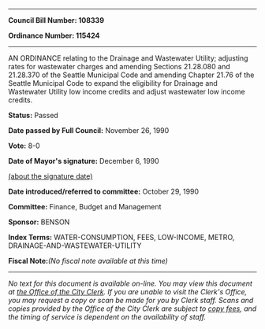 

********

**Council Bill Number: 108339**
   
**Ordinance Number: 115424**
********

 AN ORDINANCE relating to the Drainage and Wastewater Utility; adjusting rates for wastewater charges and amending Sections 21.28.080 and 21.28.370 of the Seattle Municipal Code and amending Chapter 21.76 of the Seattle Municipal Code to expand the eligibility for Drainage and Wastewater Utility low income credits and adjust wastewater low income credits.

**Status:** Passed
   
**Date passed by Full Council:** November 26, 1990
   
**Vote:** 8-0
   
**Date of Mayor's signature:** December 6, 1990
   
[(about the signature date)](/~public/approvaldate.htm)
   
   
   
**Date introduced/referred to committee:** October 29, 1990
   
**Committee:** Finance, Budget and Management
   
**Sponsor:** BENSON
   
   
**Index Terms:** WATER-CONSUMPTION, FEES, LOW-INCOME, METRO, DRAINAGE-AND-WASTEWATER-UTILITY

**Fiscal Note:**_(No fiscal note available at this time)_
********

_No text for this document is available on-line. You may view this document at [the Office of the City Clerk](http://www.seattle.gov/leg/clerk/contactUs.htm). If you are unable to visit the Clerk's Office, you may request a copy or scan be made for you by Clerk staff. Scans and copies provided by the Office of the City Clerk are subject to [copy fees](http://clerk.seattle.gov/~public/clerkfees.htm), and the timing of service is dependent on the availability of staff._

